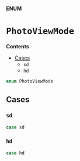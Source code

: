 **ENUM**

# `PhotoViewMode`

**Contents**

- [Cases](#cases)
  - `sd`
  - `hd`

```swift
enum PhotoViewMode
```

## Cases
### `sd`

```swift
case sd
```

### `hd`

```swift
case hd
```
